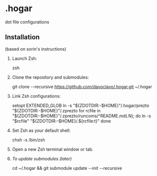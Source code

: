 .hogar
======
dot file configurations

Installation
------------
(based on sorin's instructions)

  1. Launch Zsh:

        zsh

  2.  Clone the repository and submodules:

        git clone --recursive https://github.com/davoclavo/.hogar.git ~/.hogar

  3.  Link Zsh configurations:

        setopt EXTENDED_GLOB
        ln -s "${ZDOTDIR:-$HOME}"/.hogar/prezto "${ZDOTDIR:-$HOME}"/.zprezto
        for rcfile in "${ZDOTDIR:-$HOME}"/.zprezto/runcoms/^README.md(.N); do
            ln -s "$rcfile" "${ZDOTDIR:-$HOME}/.${rcfile:t}"
        done
  4.  Set Zsh as your default shell:

        chsh -s /bin/zsh

  5.  Open a new Zsh terminal window or tab.

  6. _To update submodules (later)_

        cd ~/.hogar && git submodule update --init --recursive